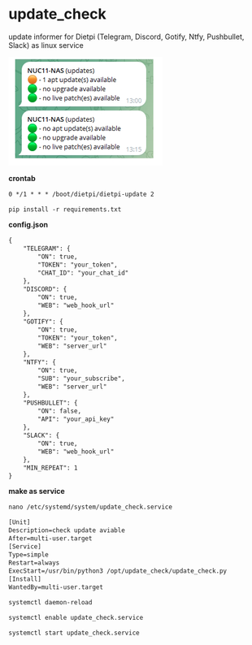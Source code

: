 # update_check
update informer for Dietpi (Telegram, Discord, Gotify, Ntfy, Pushbullet, Slack) as linux service

![alt text](https://github.com/2boom-ua/update_check/blob/main/screen-tg.jpg?raw=true)

**crontab**
```
0 */1 * * * /boot/dietpi/dietpi-update 2
```

```
pip install -r requirements.txt
```

**config.json**
```
{
	"TELEGRAM": {
		"ON": true,
		"TOKEN": "your_token",
		"CHAT_ID": "your_chat_id"
	},
	"DISCORD": {
		"ON": true,
		"WEB": "web_hook_url"
	},
	"GOTIFY": {
		"ON": true,
		"TOKEN": "your_token",
		"WEB": "server_url"
	},
	"NTFY": {
		"ON": true,
		"SUB": "your_subscribe",
		"WEB": "server_url"
	},
	"PUSHBULLET": {
		"ON": false,
		"API": "your_api_key"
	},
	"SLACK": {
		"ON": true,
		"WEB": "web_hook_url"
	},
	"MIN_REPEAT": 1
}
```
**make as service**
```
nano /etc/systemd/system/update_check.service
```
```
[Unit]
Description=check update aviable
After=multi-user.target
[Service]
Type=simple
Restart=always
ExecStart=/usr/bin/python3 /opt/update_check/update_check.py
[Install]
WantedBy=multi-user.target
```
```
systemctl daemon-reload
```
```
systemctl enable update_check.service
```
```
systemctl start update_check.service
```
